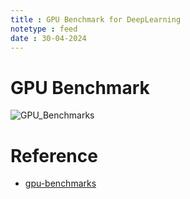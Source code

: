 ```yaml
---
title : GPU Benchmark for DeepLearning
notetype : feed
date : 30-04-2024
---
```


# GPU Benchmark

![GPU_Benchmarks](/assets/img/Deep_Learning_GPU_Benchmarks01.avif)

# Reference
- [gpu-benchmarks](https://lambdalabs.com/gpu-benchmarks)
